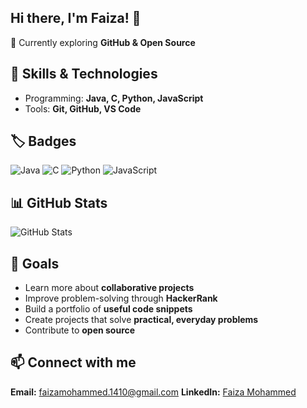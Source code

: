 ## Hi there, I'm Faiza! 👋


🌱 Currently exploring **GitHub & Open Source**


## 🚀 Skills & Technologies  
- Programming: **Java, C, Python, JavaScript**  
- Tools: **Git, GitHub, VS Code**

## 🏷️ Badges
![Java](https://img.shields.io/badge/Java-Intermediate-orange?logo=openjdk&logoColor=white&style=for-the-badge)
![C](https://img.shields.io/badge/C-Programming-blue?logo=c&logoColor=white&style=for-the-badge)
![Python](https://img.shields.io/badge/Python-Beginner-blue?logo=python&logoColor=white&style=for-the-badge)
![JavaScript](https://img.shields.io/badge/JavaScript-Learning-yellow?logo=javascript&logoColor=black&style=for-the-badge)


## 📊 GitHub Stats
![GitHub Stats](https://your-app-name.vercel.app/api?username=faizamohammed14&show_icons=true)


## 🎯 Goals  
- Learn more about **collaborative projects**  
- Improve problem-solving through **HackerRank**   
- Build a portfolio of **useful code snippets**
- Create projects that solve **practical, everyday problems**
- Contribute to **open source** 


## 📫 Connect with me
**Email:** faizamohammed.1410@gmail.com
**LinkedIn:** [Faiza Mohammed](https://www.linkedin.com/in/faiza-mohammed-09a5b4358/) 


